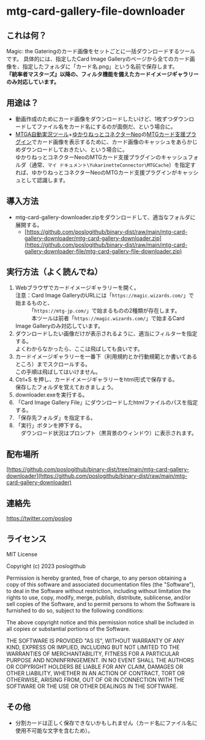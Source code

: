 # mtg-card-gallery-file-downloader

## これは何？

Magic: the Gateringのカード画像をセットごとに一括ダウンロードするツールです。
具体的には、指定したCard Image Galleryのページから全てのカード画像を、指定したフォルダに「カード名.png」という名前で保存します。<br />
**『統率者マスターズ』以降の、フィルタ機能を備えたカードイメージギャラリーのみ対応しています。**<br />

## 用途は？

* 動画作成のためにカード画像をダウンロードしたいけど、1枚ずつダウンロードしてファイル名をカード名にするのが面倒だ、という場合に。
* [MTGA自動実況ツール](https://github.com/poslogithub/binary-dist/tree/main/mtga-commentary-automation)+[ゆかりねっとコネクターNeo](https://www.machanbazaar.com/ync-neo/)の[MTGカード支援プラグイン](https://www.machanbazaar.com/plugin_mtg/)でカード画像を表示するために、カード画像のキャッシュをあらかじめダウンロードしておきたい、という場合に。<br />
ゆかりねっとコネクターNeoのMTGカード支援プラグインのキャッシュフォルダ（通常、`マイ ドキュメント\YukarinetteConnector\MTGCache`）を指定すれば、ゆかりねっとコネクターNeoのMTGカード支援プラグインがキャッシュとして認識します。<br />

## 導入方法

* mtg-card-gallery-downloader.zipをダウンロードして、適当なフォルダに展開する。
  * [https://github.com/poslogithub/binary-dist/raw/main/mtg-card-gallery-downloader/mtg-card-gallery-downloader.zip](https://github.com/poslogithub/binary-dist/raw/main/mtg-card-gallery-downloader-file/mtg-card-gallery-file-downloader.zip)

## 実行方法（よく読んでね）

1. Webブラウザでカードイメージギャラリーを開く。<br />
   注意：Card Image GalleryのURLには「`https://magic.wizards.com/`」で始まるものと、<br />
   　　　「`https://mtg-jp.com/`」で始まるものの2種類が存在します。<br />
   　　　本ツールは前者「`https://magic.wizards.com/`」で始まるCard Image Galleryのみ対応しています。<br />
2. ダウンロードしたい画像だけが表示されるように、適当にフィルターを指定する。<br />
   よくわからなかったら、ここは飛ばしても良いです。<br />
3. カードイメージギャラリーを一番下（利用規約とか行動規範とか書いてあるところ）までスクロールする。<br />
   この手順は飛ばしてはいけません。<br />
4. Ctrl+S を押し、カードイメージギャラリーをhtml形式で保存する。<br />
   保存したフォルダを覚えておきましょう。<br />
5. downloader.exeを実行する。<br />
6. 「Card Image Gallery File」にダウンロードしたhtmlファイルのパスを指定する。<br />
7. 「保存先フォルダ」を指定する。<br />
8. 「実行」ボタンを押下する。<br />
　ダウンロード状況はプロンプト（黒背景のウィンドウ）に表示されます。<br />

## 配布場所

[https://github.com/poslogithub/binary-dist/tree/main/mtg-card-gallery-downloader](https://github.com/poslogithub/binary-dist/raw/main/mtg-card-gallery-downloader)

## 連絡先

https://twitter.com/poslog

## ライセンス

MIT License

Copyright (c) 2023 poslogithub

Permission is hereby granted, free of charge, to any person obtaining a copy
of this software and associated documentation files (the "Software"), to deal
in the Software without restriction, including without limitation the rights
to use, copy, modify, merge, publish, distribute, sublicense, and/or sell
copies of the Software, and to permit persons to whom the Software is
furnished to do so, subject to the following conditions:

The above copyright notice and this permission notice shall be included in all
copies or substantial portions of the Software.

THE SOFTWARE IS PROVIDED "AS IS", WITHOUT WARRANTY OF ANY KIND, EXPRESS OR
IMPLIED, INCLUDING BUT NOT LIMITED TO THE WARRANTIES OF MERCHANTABILITY,
FITNESS FOR A PARTICULAR PURPOSE AND NONINFRINGEMENT. IN NO EVENT SHALL THE
AUTHORS OR COPYRIGHT HOLDERS BE LIABLE FOR ANY CLAIM, DAMAGES OR OTHER
LIABILITY, WHETHER IN AN ACTION OF CONTRACT, TORT OR OTHERWISE, ARISING FROM,
OUT OF OR IN CONNECTION WITH THE SOFTWARE OR THE USE OR OTHER DEALINGS IN THE
SOFTWARE.

## その他

* 分割カードは正しく保存できないかもしれません（カード名にファイル名に使用不可能な文字を含むため）。
